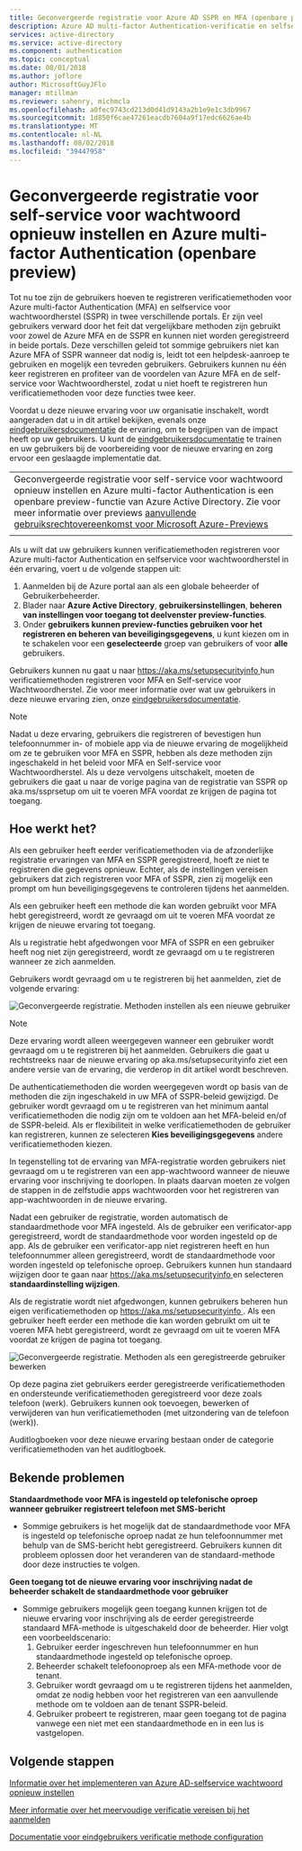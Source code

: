 ```yaml
---
title: Geconvergeerde registratie voor Azure AD SSPR en MFA (openbare preview)
description: Azure AD multi-factor Authentication-verificatie en selfservice voor wachtwoord opnieuw instellen van inschrijving (openbare preview)
services: active-directory
ms.service: active-directory
ms.component: authentication
ms.topic: conceptual
ms.date: 08/01/2018
ms.author: joflore
author: MicrosoftGuyJFlo
manager: mtillman
ms.reviewer: sahenry, michmcla
ms.openlocfilehash: a0fec9743cd213d0d41d9143a2b1e9e1c3db9967
ms.sourcegitcommit: 1d850f6cae47261eacdb7604a9f17edc6626ae4b
ms.translationtype: MT
ms.contentlocale: nl-NL
ms.lasthandoff: 08/02/2018
ms.locfileid: "39447958"
---
```

# <a name="converged-registration-for-self-service-password-reset-and-azure-multi-factor-authentication-public-preview"></a>Geconvergeerde registratie voor self-service voor wachtwoord opnieuw instellen en Azure multi-factor Authentication (openbare preview)

Tot nu toe zijn de gebruikers hoeven te registreren verificatiemethoden voor Azure multi-factor Authentication (MFA) en selfservice voor wachtwoordherstel (SSPR) in twee verschillende portals. Er zijn veel gebruikers verward door het feit dat vergelijkbare methoden zijn gebruikt voor zowel de Azure MFA en de SSPR en kunnen niet worden geregistreerd in beide portals. Deze verschillen geleid tot sommige gebruikers niet kan Azure MFA of SSPR wanneer dat nodig is, leidt tot een helpdesk-aanroep te gebruiken en mogelijk een tevreden gebruikers. Gebruikers kunnen nu één keer registreren en profiteer van de voordelen van Azure MFA en de self-service voor Wachtwoordherstel, zodat u niet hoeft te registreren hun verificatiemethoden voor deze functies twee keer.  

Voordat u deze nieuwe ervaring voor uw organisatie inschakelt, wordt aangeraden dat u in dit artikel bekijken, evenals onze [eindgebruikersdocumentatie](https://aka.ms/securityinfoguide) de ervaring, om te begrijpen van de impact heeft op uw gebruikers. U kunt de [eindgebruikersdocumentatie](https://aka.ms/securityinfoguide) te trainen en uw gebruikers bij de voorbereiding voor de nieuwe ervaring en zorg ervoor een geslaagde implementatie dat.

|     |
| --- |
| Geconvergeerde registratie voor self-service voor wachtwoord opnieuw instellen en Azure multi-factor Authentication is een openbare preview-functie van Azure Active Directory. Zie voor meer informatie over previews [aanvullende gebruiksrechtovereenkomst voor Microsoft Azure-Previews](https://azure.microsoft.com/support/legal/preview-supplemental-terms/)|
|     |

Als u wilt dat uw gebruikers kunnen verificatiemethoden registreren voor Azure multi-factor Authentication en selfservice voor wachtwoordherstel in één ervaring, voert u de volgende stappen uit:

1. Aanmelden bij de Azure portal aan als een globale beheerder of Gebruikerbeheerder.
2. Blader naar **Azure Active Directory**, **gebruikersinstellingen**, **beheren van instellingen voor toegang tot deelvenster preview-functies**.
3. Onder **gebruikers kunnen preview-functies gebruiken voor het registreren en beheren van beveiligingsgegevens**, u kunt kiezen om in te schakelen voor een **geselecteerde** groep van gebruikers of voor **alle** gebruikers.

Gebruikers kunnen nu gaat u naar [ https://aka.ms/setupsecurityinfo ](https://aka.ms/setupsecurityinfo) hun verificatiemethoden registreren voor MFA en Self-service voor Wachtwoordherstel. Zie voor meer informatie over wat uw gebruikers in deze nieuwe ervaring zien, onze [eindgebruikersdocumentatie](https://aka.ms/securityinfoguide).  

> [!NOTE]
> Nadat u deze ervaring, gebruikers die registreren of bevestigen hun telefoonnummer in- of mobiele app via de nieuwe ervaring de mogelijkheid om ze te gebruiken voor MFA en SSPR, hebben als deze methoden zijn ingeschakeld in het beleid voor MFA en Self-service voor Wachtwoordherstel. Als u deze vervolgens uitschakelt, moeten de gebruikers die gaat u naar de vorige pagina van de registratie van SSPR op aka.ms/ssprsetup om uit te voeren MFA voordat ze krijgen de pagina tot toegang.  

## <a name="how-it-works"></a>Hoe werkt het?

Als een gebruiker heeft eerder verificatiemethoden via de afzonderlijke registratie ervaringen van MFA en SSPR geregistreerd, hoeft ze niet te registreren die gegevens opnieuw. Echter, als de instellingen vereisen gebruikers dat zich registreren voor MFA of SSPR, zien zij mogelijk een prompt om hun beveiligingsgegevens te controleren tijdens het aanmelden.

Als een gebruiker heeft een methode die kan worden gebruikt voor MFA hebt geregistreerd, wordt ze gevraagd om uit te voeren MFA voordat ze krijgen de nieuwe ervaring tot toegang.

Als u registratie hebt afgedwongen voor MFA of SSPR en een gebruiker heeft nog niet zijn geregistreerd, wordt ze gevraagd om u te registreren wanneer ze zich aanmelden.

Gebruikers wordt gevraagd om u te registreren bij het aanmelden, ziet de volgende ervaring:

![Geconvergeerde registratie. Methoden instellen als een nieuwe gebruiker](./media/concept-registration-mfa-sspr-converged/concept-registration-add-methods.png)

> [!NOTE]
> Deze ervaring wordt alleen weergegeven wanneer een gebruiker wordt gevraagd om u te registreren bij het aanmelden. Gebruikers die gaat u rechtstreeks naar de nieuwe ervaring op aka.ms/setupsecurityinfo ziet een andere versie van de ervaring, die verderop in dit artikel wordt beschreven.

De authenticatiemethoden die worden weergegeven wordt op basis van de methoden die zijn ingeschakeld in uw MFA of SSPR-beleid gewijzigd. De gebruiker wordt gevraagd om u te registreren van het minimum aantal verificatiemethoden die nodig zijn om te voldoen aan het MFA-beleid en/of de SSPR-beleid. Als er flexibiliteit in welke verificatiemethoden de gebruiker kan registreren, kunnen ze selecteren **Kies beveiligingsgegevens** andere verificatiemethoden kiezen.  

In tegenstelling tot de ervaring van MFA-registratie worden gebruikers niet gevraagd om u te registreren van een app-wachtwoord wanneer de nieuwe ervaring voor inschrijving te doorlopen. In plaats daarvan moeten ze volgen de stappen in de zelfstudie apps wachtwoorden voor het registreren van app-wachtwoorden in de nieuwe ervaring.  

Nadat een gebruiker de registratie, worden automatisch de standaardmethode voor MFA ingesteld. Als de gebruiker een verificator-app geregistreerd, wordt de standaardmethode voor worden ingesteld op de app. Als de gebruiker een verificator-app niet registreren heeft en hun telefoonnummer alleen geregistreerd, wordt de standaardmethode voor worden ingesteld op telefonische oproep. Gebruikers kunnen hun standaard wijzigen door te gaan naar [ https://aka.ms/setupsecurityinfo ](https://aka.ms/setupsecurityinfo) en selecteren **standaardinstelling wijzigen**.  

Als de registratie wordt niet afgedwongen, kunnen gebruikers beheren hun eigen verificatiemethoden op [ https://aka.ms/setupsecurityinfo ](https://aka.ms/setupsecurityinfo). Als een gebruiker heeft eerder een methode die kan worden gebruikt om uit te voeren MFA hebt geregistreerd, wordt ze gevraagd om uit te voeren MFA voordat ze krijgen de pagina tot toegang.  

![Geconvergeerde registratie. Methoden als een geregistreerde gebruiker bewerken](./media/concept-registration-mfa-sspr-converged/concept-registration-edit-methods.png)

Op deze pagina ziet gebruikers eerder geregistreerde verificatiemethoden en ondersteunde verificatiemethoden geregistreerd voor deze zoals telefoon (werk). Gebruikers kunnen ook toevoegen, bewerken of verwijderen van hun verificatiemethoden (met uitzondering van de telefoon (werk)).  

Auditlogboeken voor deze nieuwe ervaring bestaan onder de categorie verificatiemethoden van het auditlogboek.  

## <a name="known-issues"></a>Bekende problemen

**Standaardmethode voor MFA is ingesteld op telefonische oproep wanneer gebruiker registreert telefoon met SMS-bericht**
   * Sommige gebruikers is het mogelijk dat de standaardmethode voor MFA is ingesteld op telefonische oproep nadat ze hun telefoonnummer met behulp van de SMS-bericht hebt geregistreerd. Gebruikers kunnen dit probleem oplossen door het veranderen van de standaard-methode door deze instructies te volgen. 

**Geen toegang tot de nieuwe ervaring voor inschrijving nadat de beheerder schakelt de standaardmethode voor gebruiker**
   * Sommige gebruikers mogelijk geen toegang kunnen krijgen tot de nieuwe ervaring voor inschrijving als de eerder geregistreerde standaard MFA-methode is uitgeschakeld door de beheerder. Hier volgt een voorbeeldscenario: 
      1. Gebruiker eerder ingeschreven hun telefoonnummer en hun standaardmethode ingesteld op telefonische oproep.
      2. Beheerder schakelt telefoonoproep als een MFA-methode voor de tenant.
      3. Gebruiker wordt gevraagd om u te registreren tijdens het aanmelden, omdat ze nodig hebben voor het registreren van een aanvullende methode om te voldoen aan de tenant SSPR-beleid.
      4. Gebruiker probeert te registreren, maar geen toegang tot de pagina vanwege een niet met een standaardmethode en in een lus is vastgelopen.

## <a name="next-steps"></a>Volgende stappen

[Informatie over het implementeren van Azure AD-selfservice wachtwoord opnieuw instellen](howto-sspr-deployment.md)

[Meer informatie over het meervoudige verificatie vereisen bij het aanmelden](howto-mfa-getstarted.md)

[Documentatie voor eindgebruikers verificatie methode configuration](https://aka.ms/securityinfoguide)